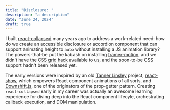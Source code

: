 ```yaml
---
title: "Disclosure: "
description: "a description"
date: "June 24, 2024"
draft: true
---
```


I built [react-collapsed][repo] many years ago to address a work-related need: how do we create an accessible disclosure or accordion component that can support animating height to `auto` without installing a JS animation library? The powers-that-be put the kabash on installing [framer-motion](), and we didn't have the [CSS grid hack]() available to us, and the soon-to-be CSS support hadn't been released yet.

The early versions were inspired by an old [Tanner Linsley](https://tanstack.com) project, [react-show](https://github.com/tannerlinsley/react-show), which empowers React component animations of all sorts, and [Downshift.js](https://downshift.js.org), one of the originators of the prop-getter pattern. Creating `react-collapsed` early in my career was actually an awesome learning experience for diving deep into the React component lifecyle, orchestrating callback execution, and DOM manipulation.

[repo]: https://github.com/roginfarrer/collapsed
